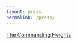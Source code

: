 ```yaml
---
layout: press
permalink: /press/
---
```

</a><a href="https://www.amazon.com/Commanding-Heights-Battle-World-Economy/dp/068483569X">The Commanding Heights</a></h3>
